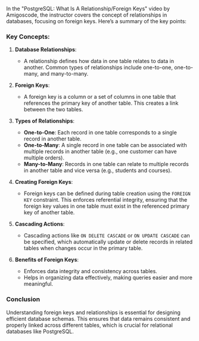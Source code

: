 In the "PostgreSQL: What Is A Relationship/Foreign Keys" video by Amigoscode, the instructor covers the concept of relationships in databases, focusing on foreign keys. Here’s a summary of the key points:

### Key Concepts:

1. **Database Relationships**:
   - A relationship defines how data in one table relates to data in another. Common types of relationships include one-to-one, one-to-many, and many-to-many.

2. **Foreign Keys**:
   - A foreign key is a column or a set of columns in one table that references the primary key of another table. This creates a link between the two tables.

3. **Types of Relationships**:
   - **One-to-One**: Each record in one table corresponds to a single record in another table.
   - **One-to-Many**: A single record in one table can be associated with multiple records in another table (e.g., one customer can have multiple orders).
   - **Many-to-Many**: Records in one table can relate to multiple records in another table and vice versa (e.g., students and courses).

4. **Creating Foreign Keys**:
   - Foreign keys can be defined during table creation using the `FOREIGN KEY` constraint. This enforces referential integrity, ensuring that the foreign key values in one table must exist in the referenced primary key of another table.

5. **Cascading Actions**:
   - Cascading actions like `ON DELETE CASCADE` or `ON UPDATE CASCADE` can be specified, which automatically update or delete records in related tables when changes occur in the primary table.

6. **Benefits of Foreign Keys**:
   - Enforces data integrity and consistency across tables.
   - Helps in organizing data effectively, making queries easier and more meaningful.

### Conclusion
Understanding foreign keys and relationships is essential for designing efficient database schemas. This ensures that data remains consistent and properly linked across different tables, which is crucial for relational databases like PostgreSQL.

